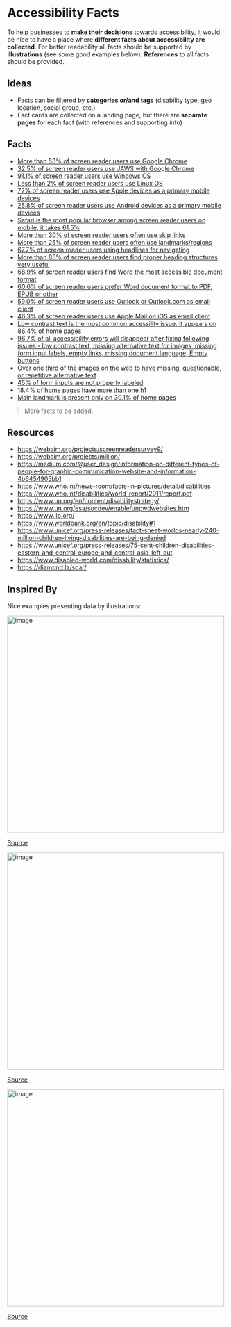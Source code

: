 # Accessibility Facts

To help businesses to **make their decisions** towards accessibility, it would be nice to have a place where **different facts about accessibility are collected**. For better readability all facts should be supported by **illustrations** (see some good examples below). **References** to all facts should be provided.

## Ideas

* Facts can be filtered by **categories or/and tags** (disability type, geo location, social group, etc.)
* Fact cards are collected on a landing page, but there are **separate pages** for each fact (with references and supporting info)

## Facts

* [More than 53% of screen reader users use Google Chrome](https://webaim.org/projects/screenreadersurvey9/#browsers_div)
* [32.5% of screen reader users use JAWS with Google Chrome](https://webaim.org/projects/screenreadersurvey9/#browsercombos)
* [91.1% of screen reader users use Windows OS](https://webaim.org/projects/screenreadersurvey9/#os_div)
* [Less than 2% of screen reader users use Linux OS](https://webaim.org/projects/screenreadersurvey9/#os_div)
* [72% of screen reader users use Apple devices as a primary mobile devices](https://webaim.org/projects/screenreadersurvey9/#mobileplatforms_div)
* [25.8% of screen reader users use Android devices as a primary mobile devices](https://webaim.org/projects/screenreadersurvey9/#mobileplatforms_div)
* [Safari is the most popular browser among screen reader users on mobile, it takes 61.5%](https://webaim.org/projects/screenreadersurvey9/#mobilebrowser_div)
* [More than 30% of screen reader users often use skip links](https://webaim.org/projects/screenreadersurvey9/#skip)
* [More than 25% of screen reader users often use landmarks/regions](https://webaim.org/projects/screenreadersurvey9/#landmarks)
* [67.7% of screen reader users using headlines for navigating](https://webaim.org/projects/screenreadersurvey9/#finding)
* [More than 85% of screen reader users find proper heading structures very useful](https://webaim.org/projects/screenreadersurvey9/#heading_div)
* [68.9% of screen reader users find Word the most accessible document format](https://webaim.org/projects/screenreadersurvey9/#docaccessibility_div)
* [60.6% of screen reader users prefer Word document format to PDF, EPUB or other](https://webaim.org/projects/screenreadersurvey9/#docpreference_div)
* [59.0% of screen reader users use Outlook or Outlook.com as email client](https://webaim.org/projects/screenreadersurvey9/#mail_div)
* [46.3% of screen reader users use Apple Mail on iOS as email client](https://webaim.org/projects/screenreadersurvey9/#mail_div)
* [Low contrast text is the most common accessility issue, it appears on 86.4% of home pages](https://webaim.org/projects/million/#wcag_div)
* [96.7% of all accessibility errors will disappear after fixing following issues - low contrast text, missing alternative text for images, missing form input labels, empty links, missing document language, Empty buttons](https://webaim.org/projects/million/#wcag)
* [Over one third of the images on the web to have missing, questionable, or repetitive alternative text](https://webaim.org/projects/million/#wcag)
* [45% of form inputs are not properly labeled](https://webaim.org/projects/million/#labels)
* [18.4% of home pages have more than one h1](https://webaim.org/projects/million/#headings)
* [Main landmark is present only on 30.1% of home pages](https://webaim.org/projects/million/#regions)

> More facts to be added.

## Resources

* https://webaim.org/projects/screenreadersurvey9/
* https://webaim.org/projects/million/
* https://medium.com/@user_design/information-on-different-types-of-people-for-graphic-communication-website-and-information-4b6454905bb1
* https://www.who.int/news-room/facts-in-pictures/detail/disabilities
* https://www.who.int/disabilities/world_report/2011/report.pdf
* https://www.un.org/en/content/disabilitystrategy/
* https://www.un.org/esa/socdev/enable/unpwdwebsites.htm
* https://www.ilo.org/
* https://www.worldbank.org/en/topic/disability#1
* https://www.unicef.org/press-releases/fact-sheet-worlds-nearly-240-million-children-living-disabilities-are-being-denied
* https://www.unicef.org/press-releases/75-cent-children-disabilities-eastern-and-central-europe-and-central-asia-left-out
* https://www.disabled-world.com/disability/statistics/
* https://diamond.la/soar/

## Inspired By

Nice examples presenting data by illustrations:

<img width="500" alt="image" src="https://user-images.githubusercontent.com/10166916/144743685-a464783a-06dc-4ac6-9f2c-e7c1d0d4dd11.png">

[Source](https://medium.com/@user_design/information-on-different-types-of-people-for-graphic-communication-website-and-information-4b6454905bb1)

<img width="500" alt="image" src="https://user-images.githubusercontent.com/10166916/144743852-3817109f-76c4-425a-9ec6-4abe30d399e8.png">

[Source](https://bighack.org/accessibility-and-disability-facts-and-figures/)

<img width="500" alt="image" src="https://user-images.githubusercontent.com/10166916/144743922-440def72-3708-4053-acba-8b8195a981de.png">

[Source](https://www.healio.com/news/primary-care/20211118/qa-67-million-us-adults-report-having-at-least-one-disability)

